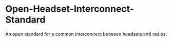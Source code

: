 # Open-Headset-Interconnect-Standard

An open standard for a common interconnect between headsets and radios.
